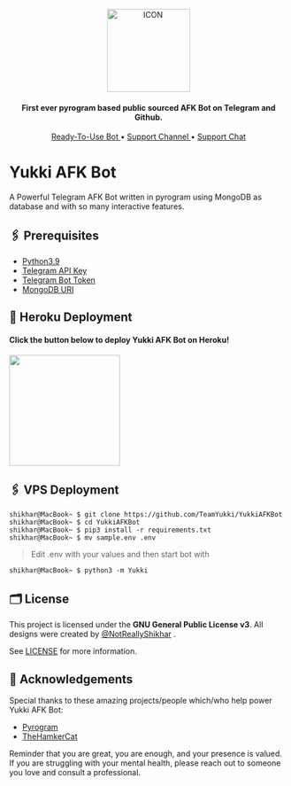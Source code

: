 <p align="center"><img src="https://telegra.ph/file/c0e014ff34f34d1056627.png" alt="ICON" width="150" height="150"/></p>

<h4 align="center">
    First ever pyrogram based public sourced AFK Bot on Telegram and Github.
</h4>
<p align="center">
    <a href="https://t.me/YukkiAFKBot"> Ready-To-Use Bot </a> •
    <a href="https://t.me/TheYukki"> Support Channel </a> •
    <a href="https://t.me/YukkiSupport"> Support Chat </a> 
</p>
    

# Yukki AFK Bot
A Powerful Telegram AFK Bot written in pyrogram using MongoDB as database and with so many interactive features.

## 🖇 Prerequisites

- [Python3.9](https://www.python.org/downloads/release/python-390/)
- [Telegram API Key](https://docs.pyrogram.org/intro/setup#api-keys)
- [Telegram Bot Token](https://t.me/botfather)
- [MongoDB URI](https://notreallyshikhar.gitbook.io/yukkimusicbot/deployment/mongodb)

## 🚀 Heroku Deployment

<h4>Click the button below to deploy Yukki AFK Bot on Heroku!</h4>    
<a href="https://dashboard.heroku.com/new?template=https://github.com/TeamYukki/YukkiAFKBot"><img src="https://img.shields.io/badge/Deploy%20To%20Heroku-blueviolet?style=for-the-badge&logo=heroku" width="200""/></a>

## 🖇 VPS Deployment

```console
shikhar@MacBook~ $ git clone https://github.com/TeamYukki/YukkiAFKBot
shikhar@MacBook~ $ cd YukkiAFKBot
shikhar@MacBook~ $ pip3 install -r requirements.txt
shikhar@MacBook~ $ mv sample.env .env
```
> Edit .env with your values and then start bot with

```console
shikhar@MacBook~ $ python3 -m Yukki
```

## 🗂 License

This project is licensed under the **GNU General Public License v3**. All designs were created by [@NotReallyShikhar](https://github.com/NotReallyShikhar) .

See [LICENSE](LICENSE) for more information.



## 🥹 Acknowledgements

Special thanks to these amazing projects/people which/who help power Yukki AFK Bot:

- [Pyrogram](https://github.com/pyrogram/pyrogram)
- [TheHamkerCat](https://github.com/TheHamkerCat)

Reminder that you are great, you are enough, and your presence is valued. If you are struggling with your mental health, please reach out to someone you love and consult a professional.
